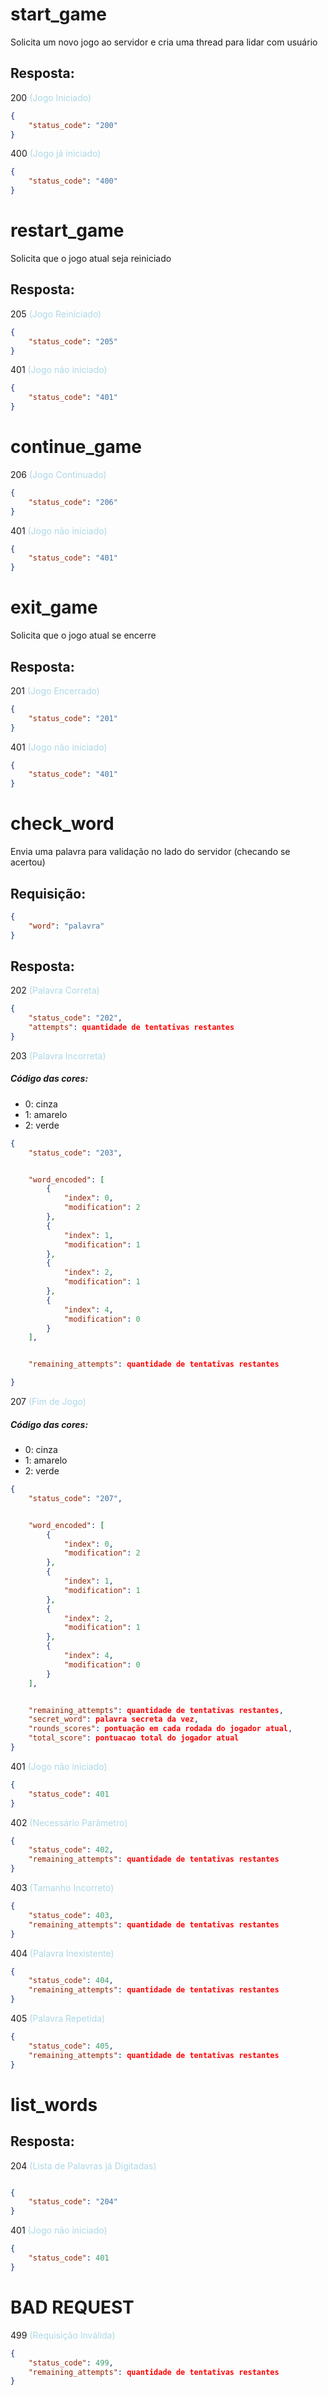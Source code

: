 # start_game
Solicita um novo jogo ao servidor e cria uma thread para lidar com usuário

## Resposta:
200 <span style="color:lightblue"> (Jogo Iniciado) </span>
```json
{
    "status_code": "200"
}
```

400  <span style="color:lightblue"> (Jogo já iniciado) </span>
```json
{
    "status_code": "400"
}
```

# restart_game
Solicita que o jogo atual seja reiniciado

## Resposta:
205 <span style="color:lightblue"> (Jogo Reiniciado) </span>

```json
{
    "status_code": "205"
}
```

401 <span style="color:lightblue"> (Jogo não iniciado) </span>

```json
{
    "status_code": "401"
}
```

# continue_game

206 <span style="color:lightblue"> (Jogo Continuado) </span>
```json
{
    "status_code": "206"
}
```

401 <span style="color:lightblue"> (Jogo não iniciado) </span>
```json
{
    "status_code": "401"
}
```

# exit_game
Solicita que o jogo atual se encerre

## Resposta:
201 <span style="color:lightblue"> (Jogo Encerrado) </span>
```json
{
    "status_code": "201"
}
```

401  <span style="color:lightblue"> (Jogo não iniciado) </span>
```json
{
    "status_code": "401"
}
```


# check_word
Envia uma palavra para validação no lado do servidor (checando se acertou)

## Requisição:
```json
{
    "word": "palavra"
}
```

## Resposta:
202 <span style="color:lightblue"> (Palavra Correta) </span>
```json
{
    "status_code": "202",
    "attempts": quantidade de tentativas restantes
}
```

203 <span style="color:lightblue"> (Palavra Incorreta) </span>

##### Código das cores:
 - 0: cinza 
 - 1: amarelo
 - 2: verde

```json
{
    "status_code": "203",


    "word_encoded": [
        {
            "index": 0,
            "modification": 2
        },
        {
            "index": 1,
            "modification": 1
        },
        {
            "index": 2,
            "modification": 1 
        },
        {
            "index": 4,
            "modification": 0
        }
    ],


    "remaining_attempts": quantidade de tentativas restantes

}
```

207 <span style="color:lightblue"> (Fim de Jogo) </span>

##### Código das cores:
 - 0: cinza 
 - 1: amarelo
 - 2: verde

```json
{
    "status_code": "207",


    "word_encoded": [
        {
            "index": 0,
            "modification": 2
        },
        {
            "index": 1,
            "modification": 1
        },
        {
            "index": 2,
            "modification": 1 
        },
        {
            "index": 4,
            "modification": 0
        }
    ],


    "remaining_attempts": quantidade de tentativas restantes,
    "secret_word": palavra secreta da vez,
    "rounds_scores": pontuação em cada rodada do jogador atual,
    "total_score": pontuacao total do jogador atual
}
```

401  <span style="color:lightblue"> (Jogo não iniciado) </span>
```json
{
    "status_code": 401 
}
```

402 <span style="color:lightblue"> (Necessário Parâmetro) </span>
```json
{
    "status_code": 402, 
    "remaining_attempts": quantidade de tentativas restantes
}
```

403  <span style="color:lightblue"> (Tamanho Incorreto) </span>
```json
{
    "status_code": 403,
    "remaining_attempts": quantidade de tentativas restantes
}
```

404  <span style="color:lightblue"> (Palavra Inexistente) </span>
```json
{
    "status_code": 404, 
    "remaining_attempts": quantidade de tentativas restantes
}
```

405  <span style="color:lightblue"> (Palavra Repetida) </span>
```json
{
    "status_code": 405, 
    "remaining_attempts": quantidade de tentativas restantes
}
```

# list_words

## Resposta:

204 <span style="color:lightblue"> (Lista de Palavras já Digitadas) </span>

```json

{
    "status_code": "204" 
}

```

401  <span style="color:lightblue"> (Jogo não iniciado) </span>
```json
{
    "status_code": 401 
}
```

# BAD REQUEST

499  <span style="color:lightblue"> (Requisição Inválida) </span>
```json
{
    "status_code": 499, 
    "remaining_attempts": quantidade de tentativas restantes
}
```